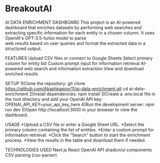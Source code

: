 # BreakoutAI
AI DATA ENRICHMENT DASHBOARD
  This project is an AI-powered dashboard that enriches datasets by performing web searches and extracting specific information for each entity in a chosen column. It uses OpenAI's GPT-3.5-turbo model to parse    
  web results based on user queries and format the extracted data in a structured output.

FEATURES
Upload CSV files or connect to Google Sheets
Select primary column for entity list
Custom prompt input for information retrieval
AI-powered web search and information extraction
View and download enriched results

SETUP
  1)Clone the repository:
    git clone https://github.com/Akashkapoor11/ai-data-enrichment.git
    cd ai-data-enrichment
  2)Install dependencies:
    npm install
  3)Create a .env.local file in the root directory and add your OpenAI API key:
    OPENAI_API_KEY=your_api_key_here
  4)Run the development server:
    npm run dev
  5)Open http://localhost:3000 in your browser to view the dashboard.

USAGE
  *Upload a CSV file or enter a Google Sheet URL.
  *Select the primary column containing the list of entities.
  *Enter a custom prompt for information retrieval.
  *Click the "Search" button to start the enrichment process.
  *View the results in the table and download them if needed.
  
TECHNOLOGIES USED
  Next.js
  React
  OpenAI API
  shadcn/ui components
  CSV parsing (csv-parser)

